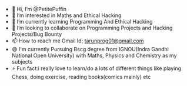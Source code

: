 - 👋 Hi, I’m @PetitePuffin
- 👀 I’m interested in Maths and Ethical Hacking
- 🌱 I’m currently learning Programming And Ethical Hacking
- 💞️ I’m looking to collaborate on Programming Projects and Hacking Projects/Bug Bounty
- 📫 How to reach me Gmail Id; tarunprog01@gmail.com
- 😄 I'm currently Pursuing Bscg degree from IGNOU(Indra Gandhi National Open University) with Maths, Physics and Chemistry as my subjects
- ⚡ Fun fact:i really love to learn/do a lots of different things like playing Chess, doing exercise, reading books(comics mainly) etc

<!---
PetitePuffin/PetitePuffin is a ✨ special ✨ repository because its `README.md` (this file) appears on your GitHub profile.
You can click the Preview link to take a look at your changes.
--->
